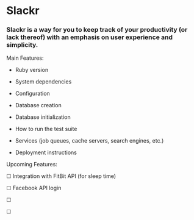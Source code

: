 # Slackr

<h3>Slackr is a way for you to keep track of your productivity (or lack thereof) with an emphasis on user experience and simplicity.</h3>

Main Features: 

* Ruby version

* System dependencies

* Configuration

* Database creation

* Database initialization

* How to run the test suite

* Services (job queues, cache servers, search engines, etc.)

* Deployment instructions

Upcoming Features:

☐ Integration with FitBit API (for sleep time)

☐ Facebook API login

☐

☐
